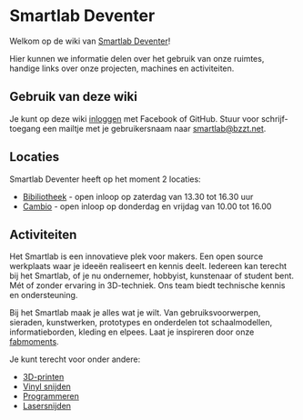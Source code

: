 <!-- TITLE: Smartlab Deventer -->

# Smartlab Deventer
Welkom op de wiki van [Smartlab Deventer](https://smartlabdeventer.nl)!

Hier kunnen we informatie delen over het gebruik van onze ruimtes, handige links over onze projecten, machines en activiteiten.

## Gebruik van deze wiki
Je kunt op deze wiki [inloggen](login) met Facebook of GitHub. Stuur voor schrijf-toegang een mailtje met je gebruikersnaam naar [smartlab@bzzt.net](mailto:smartlab@bzzt.net).
## Locaties
Smartlab Deventer heeft op het moment 2 locaties:

* [Bibiliotheek](bibliotheek) - open inloop op zaterdag van 13.30 tot 16.30 uur
* [Cambio](cambio) - open inloop op donderdag en vrijdag van 10.00 tot 16.00
## Activiteiten
Het Smartlab is een innovatieve plek voor makers. Een open source werkplaats waar je ideeën realiseert en kennis deelt. Iedereen kan terecht bij het Smartlab, of je nu ondernemer, hobbyist, kunstenaar of student bent. Mét of zonder ervaring in 3D-techniek. Ons team biedt technische kennis en ondersteuning.

Bij het Smartlab maak je alles wat je wilt. Van gebruiksvoorwerpen, sieraden, kunstwerken, prototypes en onderdelen tot schaalmodellen, informatieborden, kleding en elpees. Laat je inspireren door onze [fabmoments](http://smartlabdeventer.nl/category/fabmoments/).

Je kunt terecht voor onder andere:

* [3D-printen](3d-printen)
* [Vinyl snijden](vinyl-snijden)
* [Programmeren](programmeren)
* [Lasersnijden](lasersnijden)

